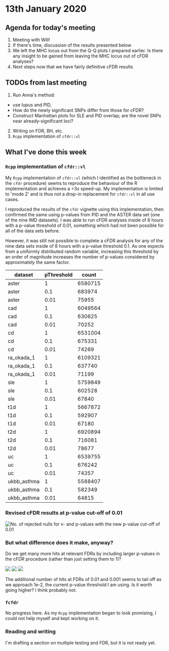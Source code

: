 # 13th January 2020

## Agenda for today's meeting

1. Meeting with Will!
2. If there's time, discussion of the results presented below
3. We left the MHC locus out from the Q-Q plots I prepared earlier. Is there any insight to be gained from leaving the MHC locus out of cFDR analyses?
4. Next steps now that we have fairly definitive cFDR results 

## TODOs from last meeting 

1. Run Anna's method: 
  * use lupus and PID, 
  * How do the newly significant SNPs differ from those for cFDR? 
  * Construct Manhattan plots for SLE and PID overlap; are the novel SNPs near already-significant loci?
2. Writing on FDR, BH, etc.
3. `Rcpp` implementation of `cfdr::vl`

## What I've done this week

### `Rcpp` implementation of `cfdr::vl`

My `Rcpp` implementation of `cfdr::vl` (which I identified as the bottleneck in the `cfdr` procedure) seems to reproduce the behaviour of the R implementation and achieves a >3x speed-up. My implementation is limited to 'mode 2' and is thus not a drop-in replacement for `cfdr::vl` in all use cases. 

I reproduced the results of the `cfdr` vignette using this implementation, then confirmed the same using p-values from PID and the ASTER data set (one of the nine IMD datasets). I was able to run cFDR analyses inside of 8 hours with a p-value threshold of 0.01, something which had not been possible for all of the data sets before.

However, it was still not possible to complete a cFDR analysis for any of the nine data sets inside of 8 hours with a p-value threshold 0.1. As one expects from a uniformly distributed random variable, increasing this threshold by an order of magnitude increases the number of p-values considered by approximately the same factor.

| dataset     | pThreshold |   count |
|-------------|------------|---------|
| aster       |          1 | 6580715 |
| aster       |        0.1 |  683974 |
| aster       |       0.01 |   75955 |
| cad         |          1 | 6049564 |
| cad         |        0.1 |  630625 |
| cad         |       0.01 |   70252 |
| cd          |          1 | 6531004 |
| cd          |        0.1 |  675331 |
| cd          |       0.01 |   74269 |
| ra_okada_1  |          1 | 6109321 |
| ra_okada_1  |        0.1 |  637740 |
| ra_okada_1  |       0.01 |   71199 |
| sle         |          1 | 5759849 |
| sle         |        0.1 |  602528 |
| sle         |       0.01 |   67840 |
| t1d         |          1 | 5667872 |
| t1d         |        0.1 |  592907 |
| t1d         |       0.01 |   67180 |
| t2d         |          1 | 6920894 |
| t2d         |        0.1 |  716081 |
| t2d         |       0.01 |   78677 |
| uc          |          1 | 6539755 |
| uc          |        0.1 |  676242 |
| uc          |       0.01 |   74357 |
| ukbb_asthma |          1 | 5588407 |
| ukbb_asthma |        0.1 |  582349 |
| ukbb_asthma |       0.01 |   64815 |

### Revised cFDR results at p-value cut-off of 0.01

![No. of rejected nulls for v- and p-values with the new p-value cut-off of 0.01](/images/130121/pid_cfdr_1e-2.png)

### But what difference does it make, anyway?

Do we get many more hits at relevant FDRs by including larger p-values in the cFDR procedure (rather than just setting them to 1)?

![](/images/130121/pThresholdAndHits_1.png)
![](/images/130121/pThresholdAndHits_2.png)
![](/images/130121/pThresholdAndHits_3.png)

The additional number of hits at FDRs of 0.01 and 0.001 seems to tail off as we approach 1e-2, the current p-value threshold I am using. Is it worth going higher? I think probably not.

### `fcfdr`

No progress here. As my `Rcpp` implementation began to look promising, I could not help myself and kept working on it.

### Reading and writing

I'm drafting a section on multiple testing and FDR, but it is not ready yet.
